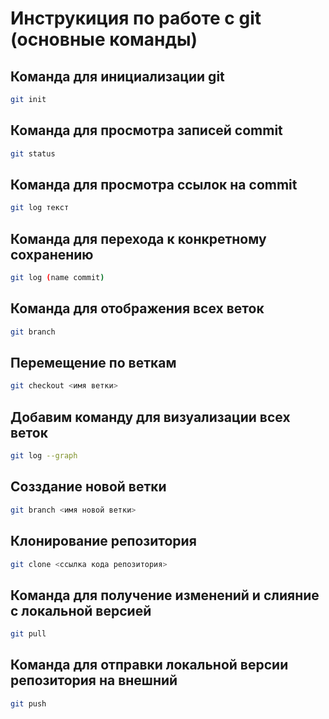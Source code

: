 # Инструкиция по работе с git (основные команды)

## Команда для инициализации git
```sh
git init
```

## Команда для просмотра записей commit
```sh
git status
```

## Команда для просмотра ссылок на commit
```sh
git log текст
```

## Команда для перехода к конкретному сохранению 
```sh
git log (name commit)
```

## Команда для отображения всех веток
```sh
git branch
``` 

## Перемещение по веткам
```sh
git checkout <имя ветки>
```

## Добавим команду для визуализации всех веток
```sh
git log --graph
```

## Созздание новой ветки
```sh
git branch <имя новой ветки>
```

## Клонирование репозитория 
```sh
git clone <ссылка кода репозитория>
```

## Команда для получение изменений и слияние с локальной версией 
```sh
git pull
```

## Команда для отправки локальной версии репозитория на внешний
```sh
git push
```

